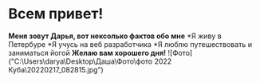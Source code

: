 # Всем привет!
**Меня зовут Дарья, вот нексолько фактов обо мне**
*Я живу в Петербуре
*Я учусь на веб разработчика
*Я люблю путешествовать и заниматься йогой
**Желаю вам хорошего дня!**
![Фото]("C:\Users\darya\Desktop\Даша\Фото\фото 2022 Куба\20220217_082815.jpg")
